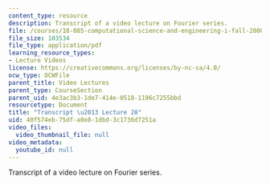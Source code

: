 ```yaml
---
content_type: resource
description: Transcript of a video lecture on Fourier series.
file: /courses/18-085-computational-science-and-engineering-i-fall-2008/40f574eb75dfa0e81dbd3c1736d7251a_18-085F08-L28.pdf
file_size: 103534
file_type: application/pdf
learning_resource_types:
- Lecture Videos
license: https://creativecommons.org/licenses/by-nc-sa/4.0/
ocw_type: OCWFile
parent_title: Video Lectures
parent_type: CourseSection
parent_uid: 4e3ac3b3-1de7-414e-0518-1196c7255bbd
resourcetype: Document
title: "Transcript \u2013 Lecture 28"
uid: 40f574eb-75df-a0e8-1dbd-3c1736d7251a
video_files:
  video_thumbnail_file: null
video_metadata:
  youtube_id: null
---
```

Transcript of a video lecture on Fourier series.